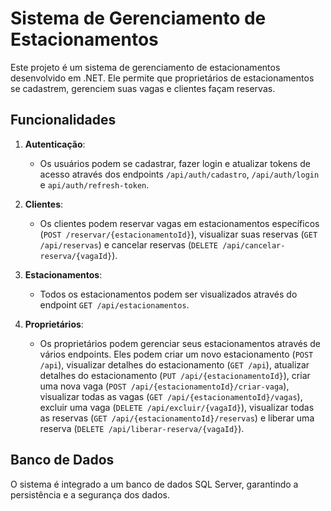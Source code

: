 # Sistema de Gerenciamento de Estacionamentos

Este projeto é um sistema de gerenciamento de estacionamentos desenvolvido em .NET. Ele permite que proprietários de estacionamentos se cadastrem, gerenciem suas vagas e clientes façam reservas.

## Funcionalidades

1. **Autenticação**:
   - Os usuários podem se cadastrar, fazer login e atualizar tokens de acesso através dos endpoints `/api/auth/cadastro`, `/api/auth/login` e `api/auth/refresh-token`.

2. **Clientes**:
   - Os clientes podem reservar vagas em estacionamentos específicos (`POST /reservar/{estacionamentoId}`), visualizar suas reservas (`GET /api/reservas`) e cancelar reservas (`DELETE /api/cancelar-reserva/{vagaId}`).

3. **Estacionamentos**:
   - Todos os estacionamentos podem ser visualizados através do endpoint `GET /api/estacionamentos`.

4. **Proprietários**:
   - Os proprietários podem gerenciar seus estacionamentos através de vários endpoints. Eles podem criar um novo estacionamento (`POST /api`), visualizar detalhes do estacionamento (`GET /api`), atualizar detalhes do estacionamento (`PUT /api/{estacionamentoId}`), criar uma nova vaga (`POST /api/{estacionamentoId}/criar-vaga`), visualizar todas as vagas (`GET /api/{estacionamentoId}/vagas`), excluir uma vaga (`DELETE /api/excluir/{vagaId}`), visualizar todas as reservas (`GET /api/{estacionamentoId}/reservas`) e liberar uma reserva (`DELETE /api/liberar-reserva/{vagaId}`).

## Banco de Dados

O sistema é integrado a um banco de dados SQL Server, garantindo a persistência e a segurança dos dados.

